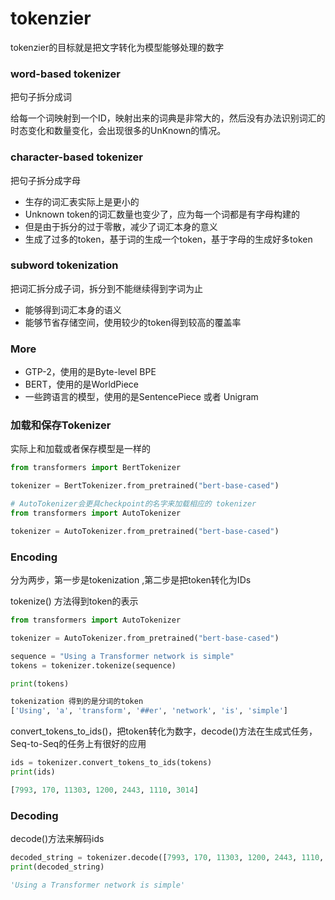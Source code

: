 # tokenzier

tokenzier的目标就是把文字转化为模型能够处理的数字

###  word-based tokenizer

把句子拆分成词

给每一个词映射到一个ID，映射出来的词典是非常大的，然后没有办法识别词汇的时态变化和数量变化，会出现很多的UnKnown的情况。



### character-based tokenizer

把句子拆分成字母

+ 生存的词汇表实际上是更小的
+ Unknown token的词汇数量也变少了，应为每一个词都是有字母构建的
+ 但是由于拆分的过于零散，减少了词汇本身的意义
+ 生成了过多的token，基于词的生成一个token，基于字母的生成好多token



### subword tokenization

把词汇拆分成子词，拆分到不能继续得到字词为止

+ 能够得到词汇本身的语义
+ 能够节省存储空间，使用较少的token得到较高的覆盖率





### More

+ GTP-2，使用的是Byte-level BPE
+ BERT，使用的是WorldPiece
+ 一些跨语言的模型，使用的是SentencePiece 或者 Unigram





### 加载和保存Tokenizer

实际上和加载或者保存模型是一样的

```python
from transformers import BertTokenizer

tokenizer = BertTokenizer.from_pretrained("bert-base-cased")

# AutoTokenizer会更具checkpoint的名字来加载相应的 tokenizer
from transformers import AutoTokenizer

tokenizer = AutoTokenizer.from_pretrained("bert-base-cased")
```



### Encoding

分为两步，第一步是tokenization ,第二步是把token转化为IDs



tokenize()  方法得到token的表示

```python
from transformers import AutoTokenizer

tokenizer = AutoTokenizer.from_pretrained("bert-base-cased")

sequence = "Using a Transformer network is simple"
tokens = tokenizer.tokenize(sequence)

print(tokens)

tokenization 得到的是分词的token
['Using', 'a', 'transform', '##er', 'network', 'is', 'simple']
```



convert_tokens_to_ids()，把token转化为数字，decode()方法在生成式任务，Seq-to-Seq的任务上有很好的应用

```python
ids = tokenizer.convert_tokens_to_ids(tokens)
print(ids)

[7993, 170, 11303, 1200, 2443, 1110, 3014]
```



### Decoding

decode()方法来解码ids

```python 
decoded_string = tokenizer.decode([7993, 170, 11303, 1200, 2443, 1110, 3014])
print(decoded_string)

'Using a Transformer network is simple'
```



